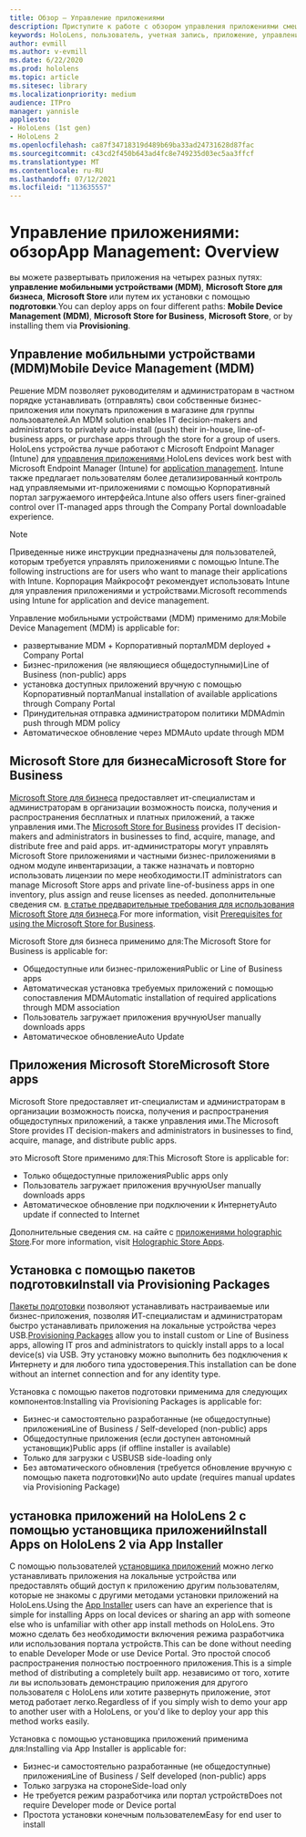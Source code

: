 ```yaml
---
title: Обзор — Управление приложениями
description: Приступите к работе с обзором управления приложениями смешанной реальности с помощью управления мобильными устройствами, магазина Майкрософт для бизнеса и подготовки пакетов.
keywords: HoloLens, пользователь, учетная запись, приложение, управление приложениями,
author: evmill
ms.author: v-evmill
ms.date: 6/22/2020
ms.prod: hololens
ms.topic: article
ms.sitesec: library
ms.localizationpriority: medium
audience: ITPro
manager: yannisle
appliesto:
- HoloLens (1st gen)
- HoloLens 2
ms.openlocfilehash: ca87f34718319d489b69ba33ad24731628d87fac
ms.sourcegitcommit: c43cd2f450b643ad4fc8e749235d03ec5aa3ffcf
ms.translationtype: MT
ms.contentlocale: ru-RU
ms.lasthandoff: 07/12/2021
ms.locfileid: "113635557"
---
```

# <a name="app-management-overview"></a><span data-ttu-id="55e91-104">Управление приложениями: обзор</span><span class="sxs-lookup"><span data-stu-id="55e91-104">App Management: Overview</span></span>

<span data-ttu-id="55e91-105">вы можете развертывать приложения на четырех разных путях: **управление мобильными устройствами (MDM)**, **Microsoft Store для бизнеса**, **Microsoft Store** или путем их установки с помощью **подготовки**.</span><span class="sxs-lookup"><span data-stu-id="55e91-105">You can deploy apps on four different paths: **Mobile Device Management (MDM)**, **Microsoft Store for Business**, **Microsoft Store**, or by installing them via **Provisioning**.</span></span>

## <a name="mobile-device-management-mdm"></a><span data-ttu-id="55e91-106">Управление мобильными устройствами (MDM)</span><span class="sxs-lookup"><span data-stu-id="55e91-106">Mobile Device Management (MDM)</span></span>

<span data-ttu-id="55e91-107">Решение MDM позволяет руководителям и администраторам в частном порядке устанавливать (отправлять) свои собственные бизнес-приложения или покупать приложения в магазине для группы пользователей.</span><span class="sxs-lookup"><span data-stu-id="55e91-107">An MDM solution enables IT decision-makers and administrators to privately auto-install (push) their in-house, line-of-business apps, or purchase apps through the store for a group of users.</span></span> <span data-ttu-id="55e91-108">HoloLens устройства лучше работают с Microsoft Endpoint Manager (Intune) для [управления приложениями](app-deploy-intune.md).</span><span class="sxs-lookup"><span data-stu-id="55e91-108">HoloLens devices work best with Microsoft Endpoint Manager (Intune) for [application management](app-deploy-intune.md).</span></span> <span data-ttu-id="55e91-109">Intune также предлагает пользователям более детализированный контроль над управляемыми ит-приложениями с помощью Корпоративный портал загружаемого интерфейса.</span><span class="sxs-lookup"><span data-stu-id="55e91-109">Intune also offers users finer-grained control over IT-managed apps through the Company Portal downloadable experience.</span></span>

> [!NOTE]
> <span data-ttu-id="55e91-110">Приведенные ниже инструкции предназначены для пользователей, которым требуется управлять приложениями с помощью Intune.</span><span class="sxs-lookup"><span data-stu-id="55e91-110">The following instructions are for users who want to manage their applications with Intune.</span></span> <span data-ttu-id="55e91-111">Корпорация Майкрософт рекомендует использовать Intune для управления приложениями и устройствами.</span><span class="sxs-lookup"><span data-stu-id="55e91-111">Microsoft recommends using Intune for application and device management.</span></span>

<span data-ttu-id="55e91-112">Управление мобильными устройствами (MDM) применимо для:</span><span class="sxs-lookup"><span data-stu-id="55e91-112">Mobile Device Management (MDM) is applicable for:</span></span>

* <span data-ttu-id="55e91-113">развертывание MDM + Корпоративный портал</span><span class="sxs-lookup"><span data-stu-id="55e91-113">MDM deployed + Company Portal</span></span>
* <span data-ttu-id="55e91-114">Бизнес-приложения (не являющиеся общедоступными)</span><span class="sxs-lookup"><span data-stu-id="55e91-114">Line of Business (non-public) apps</span></span>
* <span data-ttu-id="55e91-115">установка доступных приложений вручную с помощью Корпоративный портал</span><span class="sxs-lookup"><span data-stu-id="55e91-115">Manual installation of available applications through Company Portal</span></span>
* <span data-ttu-id="55e91-116">Принудительная отправка администратором политики MDM</span><span class="sxs-lookup"><span data-stu-id="55e91-116">Admin push through MDM policy</span></span>
* <span data-ttu-id="55e91-117">Автоматическое обновление через MDM</span><span class="sxs-lookup"><span data-stu-id="55e91-117">Auto update through MDM</span></span>

## <a name="microsoft-store-for-business"></a><span data-ttu-id="55e91-118">Microsoft Store для бизнеса</span><span class="sxs-lookup"><span data-stu-id="55e91-118">Microsoft Store for Business</span></span>

<span data-ttu-id="55e91-119">[Microsoft Store для бизнеса](app-deploy-store-business.md) предоставляет ит-специалистам и администраторам в организации возможность поиска, получения и распространения бесплатных и платных приложений, а также управления ими.</span><span class="sxs-lookup"><span data-stu-id="55e91-119">The [Microsoft Store for Business](app-deploy-store-business.md) provides IT decision-makers and administrators in businesses to find, acquire, manage, and distribute free and paid apps.</span></span> <span data-ttu-id="55e91-120">ит-администраторы могут управлять Microsoft Store приложениями и частными бизнес-приложениями в одном модуле инвентаризации, а также назначать и повторно использовать лицензии по мере необходимости.</span><span class="sxs-lookup"><span data-stu-id="55e91-120">IT administrators can manage Microsoft Store apps and private line-of-business apps in one inventory, plus assign and reuse licenses as needed.</span></span> <span data-ttu-id="55e91-121">дополнительные сведения см. [в статье предварительные требования для использования Microsoft Store для бизнеса](/microsoft-store/prerequisites-microsoft-store-for-business).</span><span class="sxs-lookup"><span data-stu-id="55e91-121">For more information, visit [Prerequisites for using the Microsoft Store for Business](/microsoft-store/prerequisites-microsoft-store-for-business).</span></span>

<span data-ttu-id="55e91-122">Microsoft Store для бизнеса применимо для:</span><span class="sxs-lookup"><span data-stu-id="55e91-122">The Microsoft Store for Business is applicable for:</span></span>

* <span data-ttu-id="55e91-123">Общедоступные или бизнес-приложения</span><span class="sxs-lookup"><span data-stu-id="55e91-123">Public or Line of Business apps</span></span>
* <span data-ttu-id="55e91-124">Автоматическая установка требуемых приложений с помощью сопоставления MDM</span><span class="sxs-lookup"><span data-stu-id="55e91-124">Automatic installation of required applications through MDM association</span></span>
* <span data-ttu-id="55e91-125">Пользователь загружает приложения вручную</span><span class="sxs-lookup"><span data-stu-id="55e91-125">User manually downloads apps</span></span>
* <span data-ttu-id="55e91-126">Автоматическое обновление</span><span class="sxs-lookup"><span data-stu-id="55e91-126">Auto Update</span></span>

## <a name="microsoft-store-apps"></a><span data-ttu-id="55e91-127">Приложения Microsoft Store</span><span class="sxs-lookup"><span data-stu-id="55e91-127">Microsoft Store apps</span></span>

<span data-ttu-id="55e91-128">Microsoft Store предоставляет ит-специалистам и администраторам в организации возможность поиска, получения и распространения общедоступных приложений, а также управления ими.</span><span class="sxs-lookup"><span data-stu-id="55e91-128">The Microsoft Store provides IT decision-makers and administrators in businesses to find, acquire, manage, and distribute public apps.</span></span>

<span data-ttu-id="55e91-129">это Microsoft Store применимо для:</span><span class="sxs-lookup"><span data-stu-id="55e91-129">This Microsoft Store is applicable for:</span></span>

* <span data-ttu-id="55e91-130">Только общедоступные приложения</span><span class="sxs-lookup"><span data-stu-id="55e91-130">Public apps only</span></span>
* <span data-ttu-id="55e91-131">Пользователь загружает приложения вручную</span><span class="sxs-lookup"><span data-stu-id="55e91-131">User manually downloads apps</span></span>
* <span data-ttu-id="55e91-132">Автоматическое обновление при подключении к Интернету</span><span class="sxs-lookup"><span data-stu-id="55e91-132">Auto update if connected to Internet</span></span>

<span data-ttu-id="55e91-133">Дополнительные сведения см. на сайте с [приложениями holographic Store](/hololens/holographic-store-apps).</span><span class="sxs-lookup"><span data-stu-id="55e91-133">For more information, visit [Holographic Store Apps](/hololens/holographic-store-apps).</span></span>

## <a name="install-via-provisioning-packages"></a><span data-ttu-id="55e91-134">Установка с помощью пакетов подготовки</span><span class="sxs-lookup"><span data-stu-id="55e91-134">Install via Provisioning Packages</span></span>

<span data-ttu-id="55e91-135">[Пакеты подготовки](app-deploy-provisioning-package.md) позволяют устанавливать настраиваемые или бизнес-приложения, позволяя ИТ-специалистам и администраторам быстро устанавливать приложения на локальные устройства через USB.</span><span class="sxs-lookup"><span data-stu-id="55e91-135">[Provisioning Packages](app-deploy-provisioning-package.md) allow you to install custom or Line of Business apps, allowing IT pros and administrators to quickly install apps to a local device(s) via USB.</span></span> <span data-ttu-id="55e91-136">Эту установку можно выполнить без подключения к Интернету и для любого типа удостоверения.</span><span class="sxs-lookup"><span data-stu-id="55e91-136">This installation can be done without an internet connection and for any identity type.</span></span>

<span data-ttu-id="55e91-137">Установка с помощью пакетов подготовки применима для следующих компонентов:</span><span class="sxs-lookup"><span data-stu-id="55e91-137">Installing via Provisioning Packages is applicable for:</span></span>

* <span data-ttu-id="55e91-138">Бизнес-и самостоятельно разработанные (не общедоступные) приложения</span><span class="sxs-lookup"><span data-stu-id="55e91-138">Line of Business / Self-developed (non-public) apps</span></span>
* <span data-ttu-id="55e91-139">Общедоступные приложения (если доступен автономный установщик)</span><span class="sxs-lookup"><span data-stu-id="55e91-139">Public apps (if offline installer is available)</span></span>
* <span data-ttu-id="55e91-140">Только для загрузки с USB</span><span class="sxs-lookup"><span data-stu-id="55e91-140">USB side-loading only</span></span>
* <span data-ttu-id="55e91-141">Без автоматического обновления (требуется обновление вручную с помощью пакета подготовки)</span><span class="sxs-lookup"><span data-stu-id="55e91-141">No auto update (requires manual updates via Provisioning Package)</span></span>

## <a name="install-apps-on-hololens-2-via-app-installer"></a><span data-ttu-id="55e91-142">установка приложений на HoloLens 2 с помощью установщика приложений</span><span class="sxs-lookup"><span data-stu-id="55e91-142">Install Apps on HoloLens 2 via App Installer</span></span>

<span data-ttu-id="55e91-143">С помощью пользователей [установщика приложений](app-deploy-app-installer.md) можно легко устанавливать приложения на локальные устройства или предоставлять общий доступ к приложению другим пользователям, которые не знакомы с другими методами установки приложений на HoloLens.</span><span class="sxs-lookup"><span data-stu-id="55e91-143">Using the [App Installer](app-deploy-app-installer.md) users can have an experience that is simple for installing Apps on local devices or sharing an app with someone else who is unfamiliar with other app install methods on HoloLens.</span></span> <span data-ttu-id="55e91-144">Это можно сделать без необходимости включения режима разработчика или использования портала устройств.</span><span class="sxs-lookup"><span data-stu-id="55e91-144">This can be done without needing to enable Developer Mode or use Device Portal.</span></span> <span data-ttu-id="55e91-145">Это простой способ распространения полностью построенного приложения.</span><span class="sxs-lookup"><span data-stu-id="55e91-145">This is a simple method of distributing a completely built app.</span></span> <span data-ttu-id="55e91-146">независимо от того, хотите ли вы использовать демонстрацию приложения для другого пользователя с HoloLens или хотите развернуть приложение, этот метод работает легко.</span><span class="sxs-lookup"><span data-stu-id="55e91-146">Regardless of if you simply wish to demo your app to another user with a HoloLens, or you'd like to deploy your app this method works easily.</span></span>

<span data-ttu-id="55e91-147">Установка с помощью установщика приложений применима для:</span><span class="sxs-lookup"><span data-stu-id="55e91-147">Installing via App Installer is applicable for:</span></span>

* <span data-ttu-id="55e91-148">Бизнес-и самостоятельно разработанные (не общедоступные) приложения</span><span class="sxs-lookup"><span data-stu-id="55e91-148">Line of Business / Self developed (non-public) apps</span></span>
* <span data-ttu-id="55e91-149">Только загрузка на стороне</span><span class="sxs-lookup"><span data-stu-id="55e91-149">Side-load only</span></span>
* <span data-ttu-id="55e91-150">Не требуется режим разработчика или портал устройств</span><span class="sxs-lookup"><span data-stu-id="55e91-150">Does not require Developer mode or Device portal</span></span>
* <span data-ttu-id="55e91-151">Простота установки конечным пользователем</span><span class="sxs-lookup"><span data-stu-id="55e91-151">Easy for end user to install</span></span>
